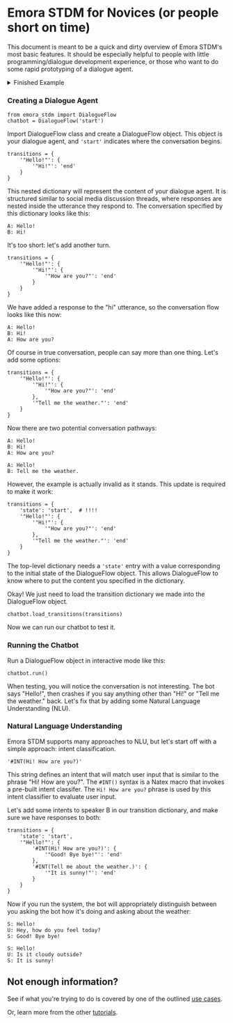 
# Emora STDM for Novices (or people short on time)

This document is meant to be a quick and dirty overview of Emora STDM's most basic features.
It should be especially helpful to people with little programming/dialogue development experience, 
or those who want to do some rapid prototyping of a dialogue agent.

<details>
  <summary>Finished Example</summary>
  
  This tutorial builds towards the following example.
  
  ```python3
  from emora_stdm import DialogueFlow

  chatbot = DialogueFlow('start')
  transitions = {
      'state': 'start',
      '"Hello."': {
          '#INT(Hi! How are you?, How are you doing?)': {
              '"Good. How are you?"': {
                  '[{good, great, okay}]': {
                      '"That\'s great!" Bye!': 'end'
                  },
                  '{[bad, horrible, awful]}': {
                      '"Oh no! Bye!"': 'end'
                  },
                  'error': {
                      '"I do not understand! Bye!"': 'end'
                  }
              }
          },
          '#INT(Tell me the weather.)': {
              '"It is sunny out!"': {
                  'error': {
                      '"Bye!"': 'end'
                  }
              }
          }
      }
  }
  chatbot.load_transitions(transitions)
  chatbot.run()
  ```
  
</details>

### Creating a Dialogue Agent

```python3
from emora_stdm import DialogueFlow
chatbot = DialogueFlow('start')
```
Import DialogueFlow class and create a DialogueFlow object.
This object is your dialogue agent, and `'start'` indicates where the conversation begins.

```python3
transitions = {
    '"Hello!"': {
        '"Hi!"': 'end'
    }
}
```
This nested dictionary will represent the content of your dialogue agent.
It is structured similar to social media discussion threads, where responses are nested inside the utterance they respond to.
The conversation specified by this dictionary looks like this:
```
A: Hello!
B: Hi!
```
It's too short: let's add another turn.


```python3
transitions = {
    '"Hello!"': {
        '"Hi!"': {
            '"How are you?"': 'end'
        }
    }
}
```
We have added a response to the "hi" utterance, so the conversation flow looks like this now:
```
A: Hello!
B: Hi!
A: How are you?
```
Of course in true conversation, people can say more than one thing. Let's add some options:

```python3
transitions = {
    '"Hello!"': {
        '"Hi!"': {
            '"How are you?"': 'end'
        },
        '"Tell me the weather."': 'end'
    }
}
```

Now there are two potential conversation pathways:
```
A: Hello!
B: Hi!
A: How are you?
```
```
A: Hello!
B: Tell me the weather.
```

However, the example is actually invalid as it stands. This update is required to make it work:

```python3
transitions = {
    'state': 'start',  # !!!!
    '"Hello!"': {
        '"Hi!"': {
            '"How are you?"': 'end'
        },
        '"Tell me the weather."': 'end'
    }
}
```
The top-level dictionary needs a `'state'` entry with a value corresponding to the initial state of the DialogueFlow object. 
This allows DialogueFlow to know where to put the content you specified in the dictionary.

Okay! We just need to load the transition dictionary we made into the DialogueFlow object.
```python3
chatbot.load_transitions(transitions)
```
Now we can run our chatbot to test it.

### Running the Chatbot

Run a DialogueFlow object in interactive mode like this:
```python3
chatbot.run()
```
When testing, you will notice the conversation is not interesting.
The bot says "Hello!", then crashes if you say anything other than "Hi!" or "Tell me the weather." back.
Let's fix that by adding some Natural Language Understanding (NLU).

### Natural Language Understanding

Emora STDM supports many approaches to NLU, but let's start off with a simple approach: intent classification.

```python3
'#INT(Hi! How are you?)'
```
This string defines an intent that will match user input that is similar to the phrase "Hi! How are you?".
The `#INT()` syntax is a Natex macro that invokes a pre-built intent classifer.
The `Hi! How are you?` phrase is used by this intent classifier to evaluate user input.

Let's add some intents to speaker B in our transition dictionary, and make sure we have responses to both:
```python3
transitions = {
    'state': 'start',
    '"Hello!"': {
        '#INT(Hi! How are you?)': {
            '"Good! Bye bye!"': 'end'
        },
        '#INT(Tell me about the weather.)': {
            '"It is sunny!"': 'end'
        }
    }
}
```

Now if you run the system, the bot will appropriately distinguish between you asking the bot how it's doing and asking about the weather:
```
S: Hello!
U: Hey, how do you feel today?
S: Good! Bye bye!
```
```
S: Hello!
U: Is it cloudy outside?
S: It is sunny!
```

## Not enough information?

See if what you're trying to do is covered by one of the outlined [use cases](https://github.com/emora-chat/emora_stdm/blob/master/README.md#specific-use-cases).

Or, learn more from the other [tutorials](https://github.com/emora-chat/emora_stdm/blob/master/README.md#tutorials).
